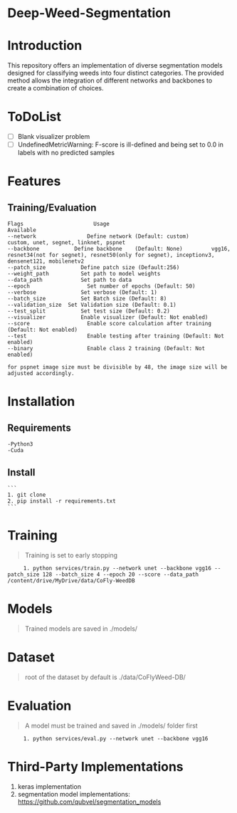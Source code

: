 # Deep-Weed-Segmentation

# Introduction
This repository offers an implementation of diverse segmentation models designed for classifying weeds into four distinct categories. The provided method allows the integration of different networks and backbones to create a combination of choices.

# ToDoList
  -[ ] Blank visualizer problem
  -[ ] UndefinedMetricWarning: F-score is ill-defined and being set to 0.0 in labels with no predicted samples

# Features

  ## Training/Evaluation
```
Flags				       Usage										            Available
--network			     Define network (Default: custom)			custom, unet, segnet, linknet, pspnet
--backbone		     Define backbone	(Default: None)			vgg16, resnet34(not for segnet), resnet50(only for segnet), inceptionv3,                                                                    densenet121, mobilenetv2
--patch_size		   Define patch size (Default:256)
--weight_path		   Set path to model weights
--data_path 		   Set path to data
--epoch				     Set number of epochs (Default: 50)
--verbose 			   Set verbose (Default: 1)
--batch_size		   Set Batch size (Default: 8)
--validation_size  Set Validation size (Default: 0.1)
--test_split		   Set test size (Default: 0.2)
--visualizer		   Enable visualizer (Default: Not enabled)
--score				     Enable score calculation after training (Default: Not enabled)
--test				     Enable testing after training (Default: Not enabled)
--binary			     Enable class 2 training (Default: Not enabled)

for pspnet image size must be divisible by 48, the image size will be adjusted accordingly.
```
# Installation
  ## Requirements
    -Python3
    -Cuda

  ## Install
    ```
    1. git clone
    2. pip install -r requirements.txt 
    ```
# Training 

  > Training is set to early stopping
 ```
      1. python services/train.py --network unet --backbone vgg16 --patch_size 128 --batch_size 4 --epoch 20 --score --data_path /content/drive/MyDrive/data/CoFly-WeedDB 
 ```
# Models

  > Trained models are saved in ./models/

# Dataset

  > root of the dataset by default is ./data/CoFlyWeed-DB/

# Evaluation

 > A model must be trained and saved in ./models/ folder first
 ```
      1. python services/eval.py --network unet --backbone vgg16
 ```

# Third-Party Implementations
 1. keras implementation
 2. segmentation model implementations: https://github.com/qubvel/segmentation_models

